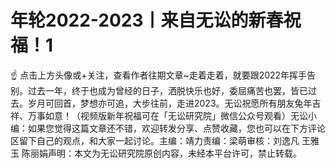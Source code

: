# 年轮2022-2023丨来自无讼的新春祝福！1

☝ 点击上方头像或+关注，查看作者往期文章~走着走着，就要跟2022年挥手告别。过去一年，终于也成为曾经的日子，洒脱快乐也好，委屈痛苦也罢，皆已过去。岁月可回首，梦想亦可追，大步往前，走进2023。无讼祝愿所有朋友兔年吉祥、万事如意！（视频版新年祝福可在「无讼研究院」微信公众号观看）无讼小编：如果您觉得这篇文章还不错，欢迎转发分享、点赞收藏，您也可以在下方评论区留下自己的观点，和大家一起讨论。主编：靖力责编：梁萌审核：刘逸凡 王雅玉 陈丽娟声明：本文为无讼研究院原创内容，未经本平台许可，禁止转载。


